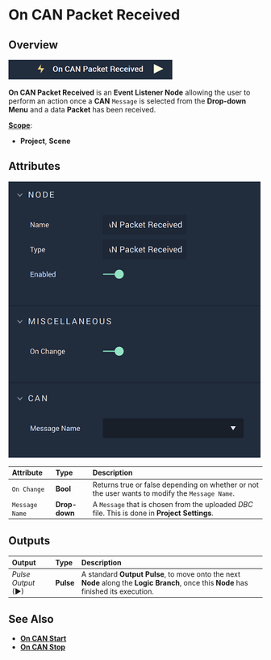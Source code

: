 # On CAN Packet Received

## Overview

![The On CAN Packet Received Node.](../../../../.gitbook/assets/oncanpacketreceivednode.png)

**On CAN Packet Received** is an **Event Listener Node** allowing the user to perform an action once a **CAN** `Message` is selected from the **Drop-down Menu** and a data **Packet** has been received.

[**Scope**](../overview.md#scopes):
*  **Project**, **Scene**

## Attributes

![The On CAN Packet Received Node Attributes.](../../../../.gitbook/assets/oncanpacketreceivedattributes.png)

| Attribute | Type | Description |
| :--- | :--- | :--- |
| `On Change` | **Bool** | Returns true or false depending on whether or not the user wants to modify the `Message Name`. |
| `Message Name` | **Drop-down** | A `Message` that is chosen from the uploaded _DBC_ file. This is done in **Project Settings**. |

## Outputs

| Output | Type | Description |
| :--- | :--- | :--- |
| _Pulse Output_ \(►\) | **Pulse** | A standard **Output Pulse**, to move onto the next **Node** along the **Logic Branch**, once this **Node** has finished its execution. |

## See Also

* [**On CAN Start**](oncanstart.md)
* [**On CAN Stop**](oncanstop.md)


